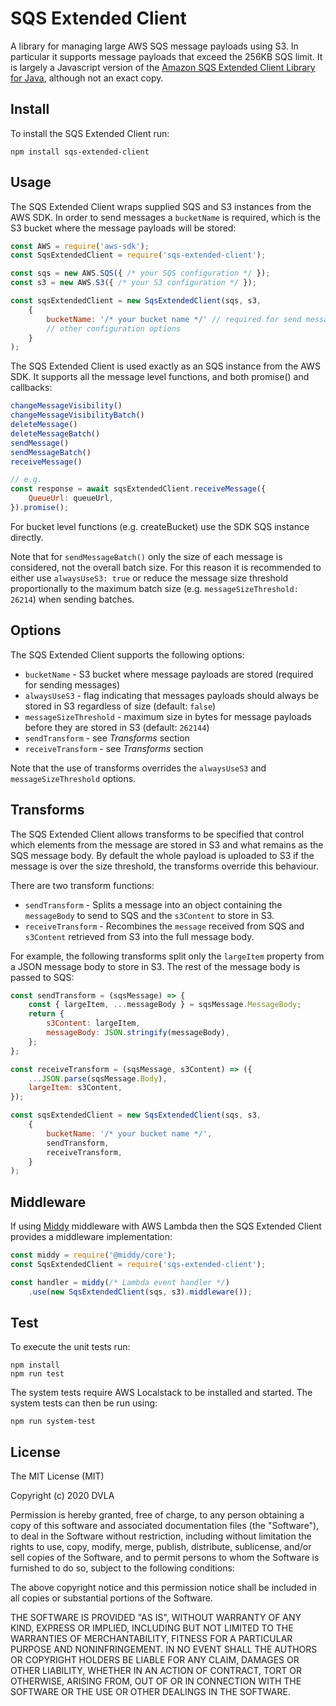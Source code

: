 # SQS Extended Client

A library for managing large AWS SQS message payloads using S3. In particular it supports message payloads that exceed the 256KB SQS limit. It is largely a Javascript version of the [Amazon SQS Extended Client Library for Java](https://github.com/awslabs/amazon-sqs-java-extended-client-lib), although not an exact copy.

## Install

To install the SQS Extended Client run:

```
npm install sqs-extended-client
```

## Usage

The SQS Extended Client wraps supplied SQS and S3 instances from the AWS SDK. In order to send messages a `bucketName` is required, which is the S3 bucket where the message payloads will be stored:

```Javascript
const AWS = require('aws-sdk');
const SqsExtendedClient = require('sqs-extended-client');

const sqs = new AWS.SQS({ /* your SQS configuration */ });
const s3 = new AWS.S3({ /* your S3 configuration */ });

const sqsExtendedClient = new SqsExtendedClient(sqs, s3,
    {
        bucketName: '/* your bucket name */' // required for send message
        // other configuration options
    }
);
```

The SQS Extended Client is used exactly as an SQS instance from the AWS SDK. It supports all the message level functions, and both promise() and callbacks:
```Javascript
changeMessageVisibility()
changeMessageVisibilityBatch()
deleteMessage()
deleteMessageBatch()
sendMessage()
sendMessageBatch()
receiveMessage()

// e.g.
const response = await sqsExtendedClient.receiveMessage({
    QueueUrl: queueUrl,
}).promise();
```
For bucket level functions (e.g. createBucket) use the SDK SQS instance directly.

Note that for `sendMessageBatch()` only the size of each message is considered, not the overall batch size. For this reason it is recommended to either use `alwaysUseS3: true` or reduce the message size threshold proportionally to the maximum batch size (e.g. `messageSizeThreshold: 26214`) when sending batches.

## Options

The SQS Extended Client supports the following options:

* `bucketName` - S3 bucket where message payloads are stored (required for sending messages)
* `alwaysUseS3` - flag indicating that messages payloads should always be stored in S3 regardless of size (default: `false`)
* `messageSizeThreshold` - maximum size in bytes for message payloads before they are stored in S3 (default: `262144`)
* `sendTransform` - see _Transforms_ section
* `receiveTransform` - see _Transforms_ section

Note that the use of transforms overrides the `alwaysUseS3` and `messageSizeThreshold` options.

## Transforms

The SQS Extended Client allows transforms to be specified that control which elements from the message are stored in S3 and what remains as the SQS message body. By default the whole payload is uploaded to S3 if the message is over the size threshold, the transforms override this behaviour.

There are two transform functions:

* `sendTransform` - Splits a message into an object containing the `messageBody` to send to SQS and the `s3Content` to store in S3.
* `receiveTransform` - Recombines the `message` received from SQS and `s3Content` retrieved from S3 into the full message body.

For example, the following transforms split only the `largeItem` property from a JSON message body to store in S3. The rest of the message body is passed to SQS:

```Javascript
const sendTransform = (sqsMessage) => {
    const { largeItem, ...messageBody } = sqsMessage.MessageBody;
    return {
        s3Content: largeItem,
        messageBody: JSON.stringify(messageBody),
    };
};

const receiveTransform = (sqsMessage, s3Content) => ({
    ...JSON.parse(sqsMessage.Body),
    largeItem: s3Content,
});

const sqsExtendedClient = new SqsExtendedClient(sqs, s3,
    {
        bucketName: '/* your bucket name */',
        sendTransform,
        receiveTransform,
    }
);
```

## Middleware

If using [Middy](https://github.com/middyjs/middy) middleware with AWS Lambda then the SQS Extended Client provides a middleware implementation:

```Javascript
const middy = require('@middy/core');
const SqsExtendedClient = require('sqs-extended-client');

const handler = middy(/* Lambda event handler */)
    .use(new SqsExtendedClient(sqs, s3).middleware());
```

## Test

To execute the unit tests run:

```
npm install
npm run test
```

The system tests require AWS Localstack to be installed and started. The system tests can then be run using:

```
npm run system-test
```

## License

The MIT License (MIT)

Copyright (c) 2020 DVLA

Permission is hereby granted, free of charge, to any person obtaining a copy of this software and associated documentation files (the "Software"), to deal in the Software without restriction, including without limitation the rights to use, copy, modify, merge, publish, distribute, sublicense, and/or sell copies of the Software, and to permit persons to whom the Software is furnished to do so, subject to the following conditions:

The above copyright notice and this permission notice shall be included in all copies or substantial portions of the Software.

THE SOFTWARE IS PROVIDED "AS IS", WITHOUT WARRANTY OF ANY KIND, EXPRESS OR IMPLIED, INCLUDING BUT NOT LIMITED TO THE WARRANTIES OF MERCHANTABILITY, FITNESS FOR A PARTICULAR PURPOSE AND NONINFRINGEMENT. IN NO EVENT SHALL THE AUTHORS OR COPYRIGHT HOLDERS BE LIABLE FOR ANY CLAIM, DAMAGES OR OTHER LIABILITY, WHETHER IN AN ACTION OF CONTRACT, TORT OR OTHERWISE, ARISING FROM, OUT OF OR IN CONNECTION WITH THE SOFTWARE OR THE USE OR OTHER DEALINGS IN THE SOFTWARE.

